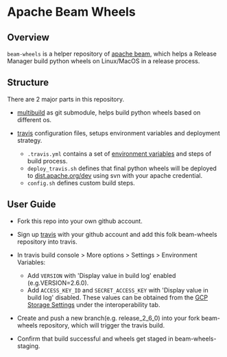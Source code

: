 <!--
    Licensed to the Apache Software Foundation (ASF) under one
    or more contributor license agreements.  See the NOTICE file
    distributed with this work for additional information
    regarding copyright ownership.  The ASF licenses this file
    to you under the Apache License, Version 2.0 (the
    "License"); you may not use this file except in compliance
    with the License.  You may obtain a copy of the License at

      http://www.apache.org/licenses/LICENSE-2.0

    Unless required by applicable law or agreed to in writing,
    software distributed under the License is distributed on an
    "AS IS" BASIS, WITHOUT WARRANTIES OR CONDITIONS OF ANY
    KIND, either express or implied.  See the License for the
    specific language governing permissions and limitations
    under the License.
-->

# Apache Beam Wheels

## Overview

`beam-wheels` is a helper repository of [apache beam](https://github.com/apache/beam), which helps a Release 
Manager build python wheels on Linux/MacOS in a release process.

## Structure

There are 2 major parts in this repository.
* [multibuild](https://github.com/matthew-brett/multibuild) as git submodule, helps build python wheels based on different os.

* [travis](https://travis-ci.com/) configuration files, setups environment variables and deployment strategy.
  
  * `.travis.yml` contains a set of [environment variables](https://docs.travis-ci.com/user/environment-variables/) and steps of build process.
  * `deploy_travis.sh` defines that final python wheels will be deployed to [dist.apache.org/dev](https://dist.apache.org/repos/dist/dev/beam/)
    using svn with your apache credential.
  * `config.sh` defines custom build steps.

## User Guide

* Fork this repo into your own github account.

* Sign up [travis](https://travis-ci.com/) with your github account and add this folk beam-wheels repository into travis.

* In travis build console > More options > Settings > Environment Variables:

  * Add `VERSION` with 'Display value in build log' enabled (e.g.VERSION=2.6.0).
  * Add `ACCESS_KEY_ID` and `SECRET_ACCESS_KEY` with 'Display value in build log' disabled.
    These values can be obtained from the [GCP Storage Settings](https://console.cloud.google.com/storage/settings?project=apache-beam-testing)
    under the interoperability tab.
  
* Create and push a new branch(e.g. release_2_6_0) into your fork beam-wheels repository, which will trigger the travis build.

* Confirm that build successful and wheels get staged in beam-wheels-staging.

